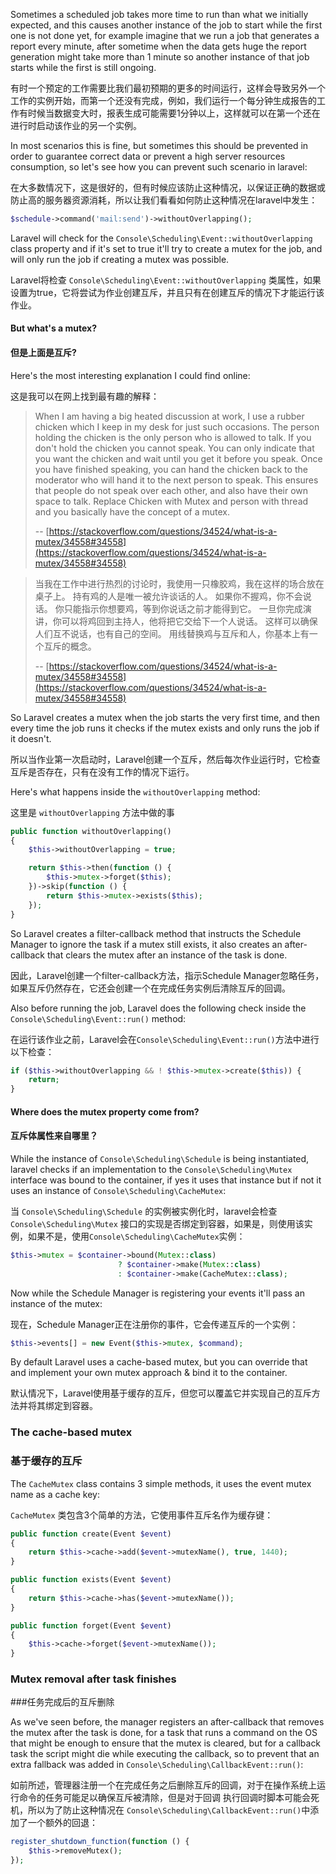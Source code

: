Sometimes a scheduled job takes more time to run than what we initially expected, and this causes another instance of the job to start while the first one is not done yet, for example imagine that we run a job that generates a report every minute, after sometime when the data gets huge the report generation might take more than 1 minute so another instance of that job starts while the first is still ongoing.

有时一个预定的工作需要比我们最初预期的更多的时间运行，这样会导致另外一个工作的实例开始，而第一个还没有完成，例如，我们运行一个每分钟生成报告的工作有时候当数据变大时，报表生成可能需要1分钟以上，这样就可以在第一个还在进行时启动该作业的另一个实例。

In most scenarios this is fine, but sometimes this should be prevented in order to guarantee correct data or prevent a high server resources consumption, so let's see how you can prevent such scenario in laravel:

在大多数情况下，这是很好的，但有时候应该防止这种情况，以保证正确的数据或防止高的服务器资源消耗，所以让我们看看如何防止这种情况在laravel中发生：

```php
$schedule->command('mail:send')->withoutOverlapping();
```

Laravel will check for the `Console\Scheduling\Event::withoutOverlapping` class property and if it's set to true it'll try to create a mutex for the job, and will only run the job if creating a mutex was possible.

Laravel将检查 `Console\Scheduling\Event::withoutOverlapping` 类属性，如果设置为true，它将尝试为作业创建互斥，并且只有在创建互斥的情况下才能运行该作业。

#### But what's a mutex?

#### 但是上面是互斥?

Here's the most interesting explanation I could find online:

这是我可以在网上找到最有趣的解释：

> When I am having a big heated discussion at work, I use a rubber chicken which I keep in my desk for just such occasions. The person holding the chicken is the only person who is allowed to talk. If you don't hold the chicken you cannot speak. You can only indicate that you want the chicken and wait until you get it before you speak. Once you have finished speaking, you can hand the chicken back to the moderator who will hand it to the next person to speak. This ensures that people do not speak over each other, and also have their own space to talk. Replace Chicken with Mutex and person with thread and you basically have the concept of a mutex.
>
> -- [https://stackoverflow.com/questions/34524/what-is-a-mutex/34558#34558](https://stackoverflow.com/questions/34524/what-is-a-mutex/34558#34558)

> 当我在工作中进行热烈的讨论时，我使用一只橡胶鸡，我在这样的场合放在桌子上。 持有鸡的人是唯一被允许谈话的人。 如果你不握鸡，你不会说话。 你只能指示你想要鸡，等到你说话之前才能得到它。 一旦你完成演讲，你可以将鸡回到主持人，他将把它交给下一个人说话。 这样可以确保人们互不说话，也有自己的空间。 用线替换鸡与互斥和人，你基本上有一个互斥的概念。
>
> -- [https://stackoverflow.com/questions/34524/what-is-a-mutex/34558#34558](https://stackoverflow.com/questions/34524/what-is-a-mutex/34558#34558)

So Laravel creates a mutex when the job starts the very first time, and then every time the job runs it checks if the mutex exists and only runs the job if it doesn't.

所以当作业第一次启动时，Laravel创建一个互斥，然后每次作业运行时，它检查互斥是否存在，只有在没有工作的情况下运行。

Here's what happens inside the `withoutOverlapping` method:

这里是 `withoutOverlapping` 方法中做的事

```php
public function withoutOverlapping()
{
    $this->withoutOverlapping = true;

    return $this->then(function () {
        $this->mutex->forget($this);
    })->skip(function () {
        return $this->mutex->exists($this);
    });
}
```

So Laravel creates a filter-callback method that instructs the Schedule Manager to ignore the task if a mutex still exists, it also creates an after-callback that clears the mutex after an instance of the task is done.

因此，Laravel创建一个filter-callback方法，指示Schedule Manager忽略任务，如果互斥仍然存在，它还会创建一个在完成任务实例后清除互斥的回调。

Also before running the job, Laravel does the following check inside the `Console\Scheduling\Event::run()` method:

在运行该作业之前，Laravel会在`Console\Scheduling\Event::run()`方法中进行以下检查：

```php
if ($this->withoutOverlapping && ! $this->mutex->create($this)) {
    return;
}
```

#### Where does the mutex property come from?

#### 互斥体属性来自哪里？

While the instance of `Console\Scheduling\Schedule` is being instantiated, laravel checks if an implementation to the `Console\Scheduling\Mutex` interface was bound to the container, if yes it uses that instance but if not it uses an instance of `Console\Scheduling\CacheMutex`:

当 `Console\Scheduling\Schedule` 的实例被实例化时，laravel会检查 `Console\Scheduling\Mutex` 接口的实现是否绑定到容器，如果是，则使用该实例，如果不是，使用`Console\Scheduling\CacheMutex`实例：

```php
$this->mutex = $container->bound(Mutex::class)
                        ? $container->make(Mutex::class)
                        : $container->make(CacheMutex::class);
```

Now while the Schedule Manager is registering your events it'll pass an instance of the mutex:

现在，Schedule Manager正在注册你的事件，它会传递互斥的一个实例：

```php
$this->events[] = new Event($this->mutex, $command);
```

By default Laravel uses a cache-based mutex, but you can override that and implement your own mutex approach & bind it to the container.

默认情况下，Laravel使用基于缓存的互斥，但您可以覆盖它并实现自己的互斥方法并将其绑定到容器。

### The cache-based mutex

### 基于缓存的互斥

The `CacheMutex` class contains 3 simple methods, it uses the event mutex name as a cache key:

`CacheMutex` 类包含3个简单的方法，它使用事件互斥名作为缓存键：

```php
public function create(Event $event)
{
    return $this->cache->add($event->mutexName(), true, 1440);
}

public function exists(Event $event)
{
    return $this->cache->has($event->mutexName());
}

public function forget(Event $event)
{
    $this->cache->forget($event->mutexName());
}
```

### Mutex removal after task finishes

###任务完成后的互斥删除

As we've seen before, the manager registers an after-callback that removes the mutex after the task is done, for a task that runs a command on the OS that might be enough to ensure that the mutex is cleared, but for a callback task the script might die while executing the callback, so to prevent that an extra fallback was added in `Console\Scheduling\CallbackEvent::run()`:

如前所述，管理器注册一个在完成任务之后删除互斥的回调，对于在操作系统上运行命令的任务可能足以确保互斥被清除，但是对于回调 执行回调时脚本可能会死机，所以为了防止这种情况在 `Console\Scheduling\CallbackEvent::run()`中添加了一个额外的回退：

```php
register_shutdown_function(function () {
    $this->removeMutex();
});
```